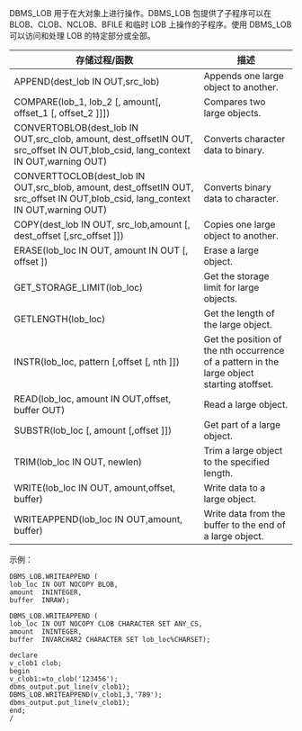 
DBMS_LOB 用于在大对象上进行操作。DBMS_LOB 包提供了子程序可以在 BLOB、CLOB、NCLOB、BFILE 和临时 LOB 上操作的子程序。使用 DBMS_LOB 可以访问和处理 LOB 的特定部分或全部。

| 存储过程/函数                                                | 描述                                                         |
| ------------------------------------------------------------ | ------------------------------------------------------------ |
| APPEND(dest_lob IN OUT,src_lob)                              | Appends one large object to another.                         |
| COMPARE(lob_1, lob_2 [, amount[, offset_1 [, offset_2 ]]])   | Compares two large objects.                                  |
| CONVERTOBLOB(dest_lob IN OUT,src_clob, amount, dest_offsetIN OUT, src_offset IN OUT,blob_csid, lang_context IN OUT,warning OUT) | Converts character data to binary.                           |
| CONVERTTOCLOB(dest_lob IN OUT,src_blob, amount, dest_offsetIN OUT, src_offset IN OUT,blob_csid, lang_context IN OUT,warning OUT) | Converts binary data to character.                           |
| COPY(dest_lob IN OUT, src_lob,amount [, dest_offset [,src_offset ]]) | Copies one large object to another.          |
| ERASE(lob_loc IN OUT, amount IN OUT [, offset ])             | Erase a large object.                                        |
| GET_STORAGE_LIMIT(lob_loc)                                   | Get the storage limit for large objects.                     |
| GETLENGTH(lob_loc)                                           | Get the length of the large object.                          |
| INSTR(lob_loc, pattern [,offset [, nth ]])                   | Get the position of the nth occurrence of a pattern in the large object starting atoffset. |
| READ(lob_loc, amount IN OUT,offset, buffer OUT)              | Read a large object.                                         |
| SUBSTR(lob_loc [, amount [,offset ]])                        | Get part of a large object.                                  |
| TRIM(lob_loc IN OUT, newlen)                                 | Trim a large object to the specified length.                 |
| WRITE(lob_loc IN OUT, amount,offset, buffer)                 | Write data to a large object.                                |
| WRITEAPPEND(lob_loc IN OUT,amount, buffer)                   | Write data from the buffer to the end of a large object.     |

示例：
```
DBMS_LOB.WRITEAPPEND (
lob_loc IN OUT NOCOPY BLOB, 
amount  ININTEGER, 
buffer  INRAW); 
    
DBMS_LOB.WRITEAPPEND (
lob_loc IN OUT NOCOPY CLOB CHARACTER SET ANY_CS, 
amount  ININTEGER, 
buffer  INVARCHAR2 CHARACTER SET lob_loc%CHARSET);

declare
v_clob1 clob;
begin
v_clob1:=to_clob('123456');
dbms_output.put_line(v_clob1);
DBMS_LOB.WRITEAPPEND(v_clob1,3,'789');
dbms_output.put_line(v_clob1);
end;
/
```
